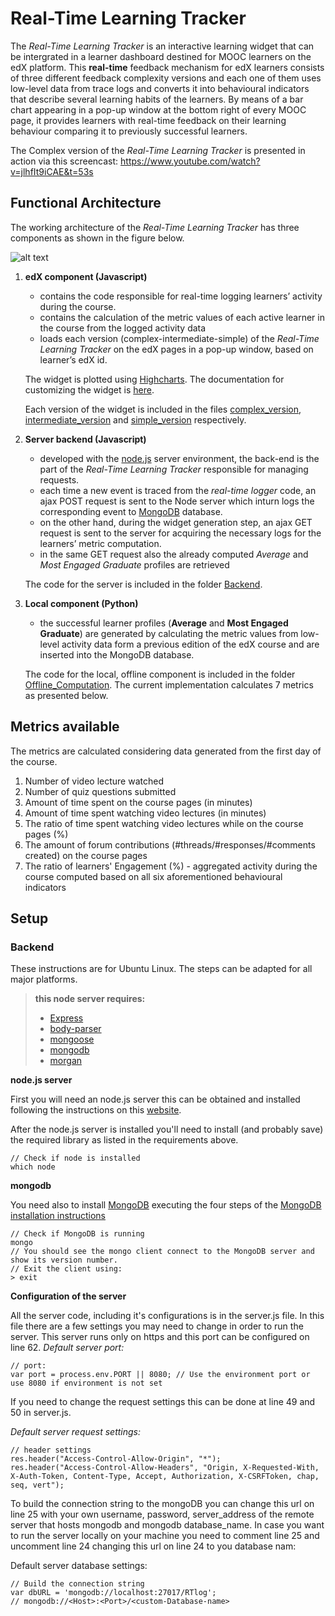 # Real-Time Learning Tracker


The *Real-Time Learning Tracker* is an interactive learning widget that can be intergrated in a learner dashboard destined for MOOC learners on the  edX  platform.  This **real-time** feedback mechanism for edX learners consists of three different feedback complexity versions and each one of them uses low-level data from trace logs and converts it into behavioural indicators that describe several learning habits of the learners. By means of a bar chart appearing in a pop-up window at the bottom right of every MOOC page, it provides learners with real-time feedback on their learning behaviour comparing it to previously successful learners. 

The Complex version of the *Real-Time Learning Tracker* is presented in action via this screencast: https://www.youtube.com/watch?v=jlhfIt9iCAE&t=53s

## Functional Architecture

The working architecture of the *Real-Time Learning Tracker* has three components as shown in the figure below.

![alt text](https://github.com/gatou92/RealTimeLearningTracker/blob/master/images/RLT_FuncionalArchitecture.jpg)
 
1. **edX component (Javascript)**
	- contains the code responsible for real-time logging learners’ activity during the course.
	- contains the calculation of the metric values of each active learner in the course from 	the logged activity data 
	- loads each version (complex-intermediate-simple) of the *Real-Time Learning Tracker* on the edX pages in a pop-up window, based on learner’s edX id.

	The widget is plotted using [Highcharts](https://www.highcharts.com). The documentation for customizing the widget is [here](https://api.highcharts.com/highcharts/).

	Each version of the widget is included in the files [complex_version](https://github.com/gatou92/RealTimeLearningTracker/blob/master/edX_MOOC_pages/public/js/complex_version.js), [intermediate_version](https://github.com/gatou92/RealTimeLearningTracker/blob/master/edX_MOOC_pages/public/js/intermediate_version.js) and [simple_version](https://github.com/gatou92/RealTimeLearningTracker/blob/master/edX_MOOC_pages/public/js/simple_version.js) respectively.

2. **Server backend (Javascript)**
	- developed with the [node.js](https://nodejs.org/en/) server environment, the back-end is 
	the part of the *Real-Time Learning Tracker* responsible for managing requests.
	- each time a new event is traced from the *real-time logger* code, an ajax POST request is sent to the Node server which inturn logs the corresponding event to [MongoDB](https://www.mongodb.com) database.
	- on the other hand, during the widget generation step, an ajax GET request is sent to the server for acquiring the necessary logs for the learners’ metric computation.
	- in the same GET request also the already computed *Average* and *Most Engaged Graduate* profiles are retrieved

	The code for the server is included in the folder [Backend](https://github.com/gatou92/RealTimeLearningTracker/tree/master/Backend).

3. **Local component (Python)**
	- the successful learner profiles (**Average** and **Most Engaged Graduate**) are generated by calculating the metric values from low-level activity data form a previous edition of the edX course and are inserted into the MongoDB database.

	The code for the local, offline component is included in the folder [Offline_Computation](https://github.com/gatou92/RealTimeLearningTracker/tree/master/Offline_Computation). The current implementation calculates 7 metrics as presented below. 


## Metrics available

The metrics are calculated considering data generated from the first day of the course.

1. Number of video lecture watched
2. Number of quiz questions submitted
3. Amount of time spent on the course pages (in minutes)
4. Amount of time spent watching video lectures (in minutes)
5. The ratio of time spent watching video lectures while on the course pages (%)
6. The amount of forum contributions (#threads/#responses/#comments created) on the course pages
7. The ratio of learners' Engagement (%) - aggregated activity during the course computed based on all six aforementioned behavioural indicators

## Setup

### Backend

These instructions are for Ubuntu Linux. The steps can be adapted for all major platforms.

> **this node server requires:**
> - [Express](https://expressjs.com/en/starter/installing.html)
> - [body-parser](https://www.npmjs.com/package/body-parser)
> - [mongoose](https://mongoosejs.com/docs/index.html)
> - [mongodb](https://www.npmjs.com/package/mongodb)
> - [morgan](https://www.npmjs.com/package/morgan)

**node.js server**

First you will need an node.js server this can be obtained and installed following the instructions on this [website](https://nodejs.org/en/download/).

After the node.js server is installed you'll need to install (and probably save) the required library as listed in the requirements above.

```
// Check if node is installed
which node
```

**mongodb**

You need also to install [MongoDB](https://www.mongodb.com) executing the four steps of the [MongoDB installation instructions](https://docs.mongodb.com/manual/tutorial/install-mongodb-on-ubuntu/#install-mongodb-community-edition) 

```
// Check if MongoDB is running
mongo
// You should see the mongo client connect to the MongoDB server and show its version number.
// Exit the client using:
> exit
```

**Configuration of the server**

All the server code, including it's configurations is in the server.js file. In this file there are a few settings you may need to change in order to run the server. This server runs only on https and this port can be configured on line 62. *Default server port:*

```
// port:
var port = process.env.PORT || 8080; // Use the environment port or use 8080 if environment is not set
```

If you need to change the request settings this can be done at line 49 and 50 in server.js.

*Default server request settings:*

```
// header settings
res.header("Access-Control-Allow-Origin", "*");
res.header("Access-Control-Allow-Headers", "Origin, X-Requested-With, X-Auth-Token, Content-Type, Accept, Authorization, X-CSRFToken, chap, seq, vert");
```


To build the connection string to the mongoDB you can change this url on line 25 with your own username, password, server_address of the remote server that hosts mongodb and mongodb database_name. In case you want to run the server locally on your machine you need to comment line 25 and uncomment line 24 changing this url on line 24 to you database nam:

Default server database settings:

```
// Build the connection string
var dbURL = 'mongodb://localhost:27017/RTlog';
// mongodb://<Host>:<Port>/<custom-Database-name>
```